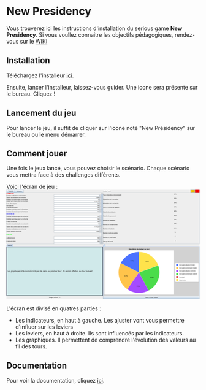# New Presidency

Vous trouverez ici les instructions d'installation du serious game **New Presidency**. Si vous voullez connaitre les objectifs pédagogiques, rendez-vous sur le [WIKI](https://git.unistra.fr/t3-2019-2020-derousseaux-van-der-spurt-treyer/t432_haj19_t3_a/wikis/Home)

## Installation

Téléchargez l'installeur [ici](https://drive.google.com/file/d/1cgU-ibMMtSBYlvYsZ3-S0sQUjt1GU6FF/view?usp=sharing).

Ensuite, lancer l'installeur, laissez-vous guider. Une icone sera présente sur le bureau. Cliquez !

## Lancement du jeu

Pour lancer le jeu, il suffit de cliquer sur l'icone noté "New Présidency" sur le bureau ou le menu démarrer.

## Comment jouer

Une fois le jeux lancé, vous pouvez choisir le scénario.
Chaque scénario vous mettra face à des challenges différents.

Voici l'écran de jeu : 
![4](/New%20Presidency/doc/screenshoot/4.png)

L'écran est divisé en quatres parties :
- Les indicateurs, en haut à gauche. Les ajuster vont vous permettre d'influer sur les leviers
- Les leviers, en haut à droite. Ils sont influencés par les indicateurs.
- Les graphiques. Il permettent de comprendre l'évolution des valeurs au fil des tours.

## Documentation

Pour voir la documentation, cliquez [ici](https://drive.google.com/open?id=15c3pm4LEGZK6FB4qEOLHCP0jbJ9DS-4h).